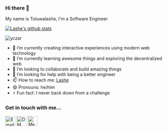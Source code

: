 ### Hi there 👋

<!--
**lashe/lashe** is a ✨ _special_ ✨ repository because its `README.md` (this file) appears on your GitHub profile.

Here are some ideas to get you started:

- 🔭 I’m currently working on ...
- 🌱 I’m currently learning ...
- 👯 I’m looking to collaborate on ...
- 🤔 I’m looking for help with ...
- 💬 Ask me about ...
- 📫 How to reach me: ...
- 😄 Pronouns: ...
- ⚡ Fun fact: ...
-->


My name is Toluwalashe, I'm a Software Engineer

[![Lashe's github stats](https://github-readme-stats.vercel.app/api?username=lashe&show_icons=true&theme=gruvbox&hide=stars&count_private=true)](https://github.com/lashe)<p><img align="center" src="https://github-readme-streak-stats.herokuapp.com/?user=lashe" alt="yczar" /></p>

- 🔭 I’m currently creating interactive experiences using modern web technology
- 🌱 I’m currently learning awesome things and exploring the decentralized web
- 👯 I’m looking to collaborate and build amazing things
- 🤔 I’m looking for help with being a better engineer
- 📫 How to reach me: [Lashe](https://twitter.com/toluwa_lashe)
- 😄 Pronouns: he/him
- ⚡ Fun fact: I never back down from a challenge

### Get in touch with me...

[<img src='https://cdn-icons-png.flaticon.com/512/281/281786.png' width='32' title='Email Me!'>](tee1alive@gmail.com)
[<img src='https://cdn-icons-png.flaticon.com/512/733/733579.png' width='32' title='DM Me!'>](https://twitter.com/toluwa_lashe)
[<img src='https://cdn-icons-png.flaticon.com/512/174/174857.png' width='32' title='Message Me!'>](https://www.linkedin.com/in/toluwalase-dada-11080177/)
